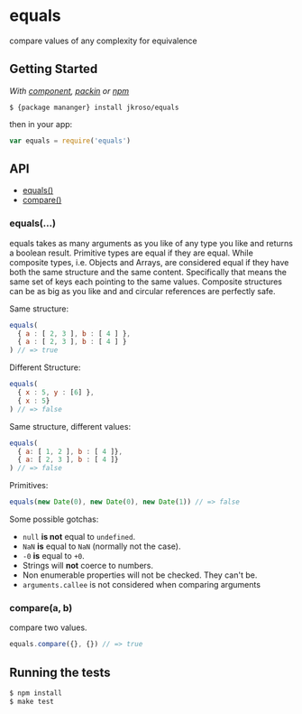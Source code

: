 
# equals

  compare values of any complexity for equivalence

## Getting Started

_With [component](//github.com/component/component), [packin](//github.com/jkroso/packin) or [npm](//github.com/isaacs/npm)_  

    $ {package mananger} install jkroso/equals

then in your app:

```js
var equals = require('equals')
```

## API

  - [equals()](#equals)
  - [compare()](#compare)

### equals(...)

equals takes as many arguments as you like of any type you like and returns a boolean result. Primitive types are equal if they are equal. While composite types, i.e. Objects and Arrays, are considered equal if they have both the same structure and the same content. Specifically that means the same set of keys each pointing to the same values. Composite structures can be as big as you like and and circular references are perfectly safe.

Same structure:
```js
equals(
  { a : [ 2, 3 ], b : [ 4 ] },
  { a : [ 2, 3 ], b : [ 4 ] }
) // => true
```

Different Structure:
```js
equals(
  { x : 5, y : [6] },
  { x : 5}
) // => false
```

Same structure, different values:

```js
equals(
  { a: [ 1, 2 ], b : [ 4 ]},
  { a: [ 2, 3 ], b : [ 4 ]}
) // => false
```
  
Primitives:

```js
equals(new Date(0), new Date(0), new Date(1)) // => false
```
    
Some possible gotchas:
- `null` __is not__ equal to `undefined`.
- `NaN` __is__ equal to `NaN` (normally not the case).  
- `-0` __is__ equal to `+0`.
- Strings will __not__ coerce to numbers.
- Non enumerable properties will not be checked. They can't be.
- `arguments.callee` is not considered when comparing arguments

### compare(a, b)

  compare two values. 

```js
equals.compare({}, {}) // => true
```

## Running the tests

```bash
$ npm install
$ make test
```